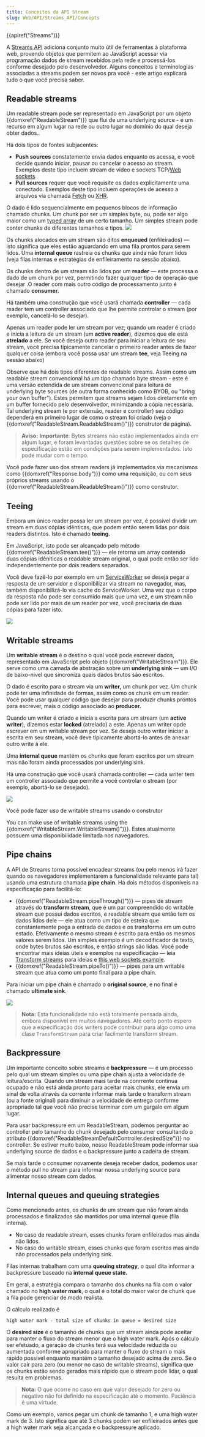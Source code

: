 ```yaml
---
title: Conceitos da API Stream
slug: Web/API/Streams_API/Concepts
---
```


{{apiref("Streams")}}

A [Streams API](/pt-BR/docs/Web/API/Streams_API) adiciona conjunto muito útil de ferramentas à plataforma web, provendo objetos que permitem ao JavaScript acessar via programação dados de stream recebidos pela rede e processá-los conforme desejado pelo desenvolvedor. Alguns conceitos e terminologias associadas a streams podem ser novos pra você - este artigo explicará tudo o que você precisa saber.

## Readable streams

Um readable stream pode ser representado em JavaScript por um objeto {{domxref("ReadableStream")}} que flui de uma underlying source - é um recurso em algum lugar na rede ou outro lugar no domínio do qual deseja obter dados..

Há dois tipos de fontes subjacentes:

- **Push sources** constatemente envia dados enquanto os acessa, e você decide quando iniciar, pausar ou cancelar o acesso ao stream. Exemplos deste tipo incluem stream de vídeo e sockets TCP/[Web sockets](/pt-BR/docs/Web/API/WebSockets_API).
- **Pull sources** requer que você requisite os dados explicitamente uma conectado. Exemplos deste tipo incluem operações de acesso a arquivos via chamada [Fetch](/pt-BR/docs/Web/API/Fetch_API) ou [XHR](/pt-BR/docs/Web/API/XMLHttpRequest/XMLHttpRequest).

O dado é lido sequencialmente em pequenos blocos de informação chamado chunks. Um chunk por ser um simples byte, ou, pode ser algo maior como um [typed array](/pt-BR/docs/Web/JavaScript/Typed_arrays) de um certo tamanho.
Um simples stream pode conter chunks de diferentes tamanhos e tipos.
![](https://mdn.mozillademos.org/files/15819/Readable%20streams.png)

Os chunks alocados em um stream são ditos **enqueued** (enfileirados) — isto significa que eles estão aguardando em uma fila prontos para serem lidos. Uma **internal queue** rastreia os chunks que ainda não foram lidos (veja filas internas e estratégias de enfileiramento na sessão abaixo).

Os chunks dentro de um stream são lidos por um **reader** — este processa o dado de um chunk por vez, permitindo fazer qualquer tipo de operação que desejar .O reader com mais outro código de processamento junto é chamado **consumer**.

Há também uma construção que você usará chamada **controller** — cada reader tem um controller associado que lhe permite controlar o stream (por exemplo, cancelá-lo se desejar).

Apenas um reader pode ler um stream por vez; quando um reader é criado e inicia a leitura de um stream (um **active reader**), dizemos que ele está **atrelado** a ele. Se você deseja outro reader para iniciar a leitura de seu stream, você precisa tipicamente cancelar o primeiro reader antes de fazer qualquer coisa (embora você possa usar um stream **tee**, veja Teeing na sessão abaixo)

Observe que há dois tipos diferentes de readable streams. Assim como um readable stream convencional há um tipo chamado byte stream - este é uma versão extendida de um stream convencional para leitura de underlying byte sources (de outra forma conhecido como BYOB, ou "bring your own buffer"). Estes permitem que streams sejam lidos diretamente em um buffer fornecido pelo desenvolvedor, minimizando a cópia necessária. Tal underlying stream (e por extensão, reader e controller) seu código dependerá em primeiro lugar de como o stream foi criado (veja o {{domxref("ReadableStream.ReadableStream()")}} construtor de página).

> **Aviso:** **Importante**: Bytes streams não estão implementados ainda em algum lugar, e foram levantadas questões sobre se os detalhes de especificação estão em condições para serem implementados. Isto pode mudar com o tempo.

Você pode fazer uso dos stream readers já implementados via mecanismos como {{domxref("Response.body")}} como uma requisição, ou com seus próprios streams usando o {{domxref("ReadableStream.ReadableStream()")}} como construtor.

## Teeing

Embora um único reader possa ler um stream por vez, é possível dividir um stream em duas cópias idênticas, que podem então serem lidas por dois readers distintos. Isto é chamado **teeing.**

Em JavaScript, isto pode ser alcançado pelo método {{domxref("ReadableStream.tee()")}} — ele retorna um array contendo duas cópias idêniticas o readable stream original, o qual pode então ser lido independentemente por dois readers separados.

Você deve fazê-lo por exemplo em um [ServiceWorker](/pt-BR/docs/Web/API/Service_Worker_API) se deseja pegar a resposta de um servidor e disponibilizar via stream no navegador, mas, também disponibilizá-lo via cache do ServiceWorker. Uma vez que o corpo da resposta não pode ser consumido mais que uma vez, e um stream não pode ser lido por mais de um reader por vez, você precisaria de duas cópias para fazer isto.

![](https://mdn.mozillademos.org/files/15820/tee.png)

## Writable streams

Um **writable stream** é o destino o qual você pode escrever dados, representado em JavaScript pelo objeto {{domxref("WritableStream")}}. Ele serve como uma camada de abstração sobre um **underlying sink** — um I/O de baixo-nivel que sincroniza quais dados brutos são escritos.

O dado é escrito para o stream via um **writer,** um chunk por vez. Um chunk pode ter uma infinidade de formas, assim como os chunk em um reader. Você pode usar qualquer código que desejar para produzir chunks prontos para escrever, mais o código associado ao **producer.**

Quando um writer é criado e inicia a escrita para um stream (um **active writer**), dizemos estar **locked** (atrelado) a este. Apenas um writer opde escrever em um writable stream por vez. Se deseja outro writer iniciar a escrita em seu stream, você deve tipicamente abortá-lo antes de anexar outro write à ele.

Uma **internal queue** mantém os chunks que foram escritos por um stream mas não foram ainda processados por underlying sink.

Há uma construção que você usará chamada controller — cada writer tem um controller associado que permite a você controlar o stream (por exemplo, abortá-lo se desejado).

![](https://mdn.mozillademos.org/files/15821/writable%20streams.png)

Você pode fazer uso de writable streams usando o construtor

You can make use of writable streams using the {{domxref("WritableStream.WritableStream()")}}. Estes atualmente possuem uma disponibilidade limitada nos navegadores.

## Pipe chains

A API de Streams torna possível encadear streams (ou pelo menos irá fazer quando os navegadores implementarem a funcionalidade relevante para tal) usando uma estrutura chamada **pipe chain**. Há dois métodos disponíveis na especificação para facilitá-lo:

- {{domxref("ReadableStream.pipeThrough()")}} — pipes de stream através do **transform stream**, que é um par compreendido do writable stream que possui dados escritos, e readable stream que então tem os dados lidos dele — ele atua como um tipo de esteira que constantemente pega a entrada de dados e os transforma em um outro estado. Efetivamente o mesmo stream é escrito para então os mesmos valores serem lidos. Um simples exemplo é um decodificador de texto, onde bytes brutos são escritos, e então strings são lidas. Você pode encontrar mais ideias úteis e exemplos na especificação — leia [Transform streams](https://streams.spec.whatwg.org/#ts-model) para ideias e [this web sockets example](https://streams.spec.whatwg.org/#example-both).
- {{domxref("ReadableStream.pipeTo()")}} — pipes para um writable stream que atua como um ponto final para a pipe chain.

Para iniciar um pipe chain é chamado o **original source**, e no final é chamado **ultimate sink**.

![](https://mdn.mozillademos.org/files/15818/PipeChain.png)

> **Nota:** Esta funcionalidade não está totalmente pensada ainda, embora disponível em muitos navegadores. Até certo ponto espero que a especificação dos writers pode contribuir para algo como uma clase `TransformStream` para criar facilmente transform stream.

## Backpressure

Um importante conceito sobre streams é **backpressure** — é um processo pelo qual um stream simples ou uma pipe chain ajusta a velocidade de leitura/escrita. Quando um stream mais tarde na conrrente continua ocupado e não está ainda pronto para aceitar mais chunks, ele envia um sinal de volta através da corrente informar mais tarde o transform stream (ou a fonte original) para diminuir a velocidade de entrega conforme apropriado tal que você não precise terminar com um gargalo em algum lugar.

Para usar backpressure em um ReadableStream, podemos perguntar ao controller pelo tamanho do chunk desejado pelo consumer consultando o atributo {{domxref("ReadableStreamDefaultController.desiredSize")}} no controller. Se estiver muito baixo, nosso ReadableStream pode informar sua underlying source de dados e o backpressure junto a cadeira de stream.

Se mais tarde o consumer novamente deseja receber dados, podemos usar o método pull no stream para informar nossa underlying source para alimentar nosso stream com dados.

## Internal queues and queuing strategies

Como mencionado antes, os chunks de um stream que não foram ainda processados e finalizados são mantidos por uma internal queue (fila interna).

- No caso de readable stream, esses chunks foram enfileirados mas ainda não lidos.
- No caso do writable stream, esses chunks que foram escritos mas ainda não processados pela underlying sink.

Filas internas trabalham com uma **queuing strategy**, o qual dita informar a backpressure baseado na **internal queue state.**

Em geral, a estratégia compara o tamanho dos chunks na fila com o valor chamado no **high water mark**, o qual é o total do maior valor de chunk que a fila pode gerenciar de modo realista.

O cálculo realizado é

```
high water mark - total size of chunks in queue = desired size
```

O **desired size** é o tamanho de chunks que um stream ainda pode aceitar para manter o fluxo do stream menor que o high water mark. Após o cálculo ser efetuado, a geração de chunks terá sua velocidade reduzida ou aumentada conforme apropriado para manter o fluxo do stream o mais rápido possível enquanto mantém o tamanho desejado acima de zero. Se o valor cair para zero (ou menor no caso de writable streams), significa que os chunks estão sendo gerados mais rápido que o stream pode lidar, o qual resulta em problemas.

> **Nota:** O que ocorre no caso em que valor desejado for zero ou negativo não foi definido na especificação até o momento. Paciência é uma virtude.

Como um exemplo, vamos pegar um chunk de tamanho 1, e uma high water mark de 3. Isto significa que até 3 chunks podem ser enfileirados antes que a high water mark seja alcançada e o backpressure aplicado.
